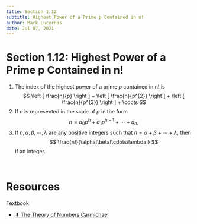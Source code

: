 ```yaml
---
title: Section 1.12
subtitle: Highest Power of a Prime p Contained in n!
author: Mark Lucernas
date: Jul 07, 2021
---
```



# Section 1.12: Highest Power of a Prime p Contained in n!

1. The index of the highest power of a prime $p$ contained in n! is
   $$
   \left [ \frac{n}{p} \right ] + \left [ \frac{n}{p^{2}} \right ] + \left [ \frac{n}{p^{3}} \right ] + \cdots
   $$
2. If $n$ is represented in the scale of $p$ in the form
   $$
   n = a_{0}p^{h} + a_{1}p^{h - 1} + \cdots + a_{h},
   $$
3. If $n, \alpha, \beta, \cdots, \lambda$ are any positive integers such that $n
   = \alpha + \beta + \cdots + \lambda$, then
   $$
   \frac{n!}{\alpha!\beta!\cdots\lambda!}
   $$
   if an integer.

<br>

# Resources

Textbook

+ [⬇ The Theory of Numbers Carmichael](file:../../../../../files/summer-2021/MATH-245/the_theory_of_numbers_carmichael.pdf)

